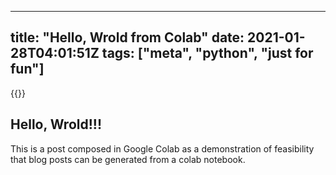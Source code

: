 
---
title: "Hello, Wrold from Colab"
date: 2021-01-28T04:01:51Z
tags: ["meta", "python", "just for fun"]
---

{{<toc>}}

## Hello, Wrold!!!

This is a post composed in Google Colab as a demonstration of feasibility that blog posts can be generated from a colab notebook.
